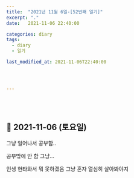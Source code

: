 ```yaml
---
title:  "2021년 11월 6일-[52번째 일기]"
excerpt: "."
date:   2021-11-06 22:40:00 

categories: diary
tags:
  - diary
  - 일기

last_modified_at: 2021-11-06T22:40:00




---
```


<br/>

<br/>

## 🧾 2021-11-06 (토요일)

그냥 일어나서 공부함..

공부밖에 안 함 그냥...

인생 현타와서 뭐 못하겠음 그냥 혼자 열심히 살아봐야지

